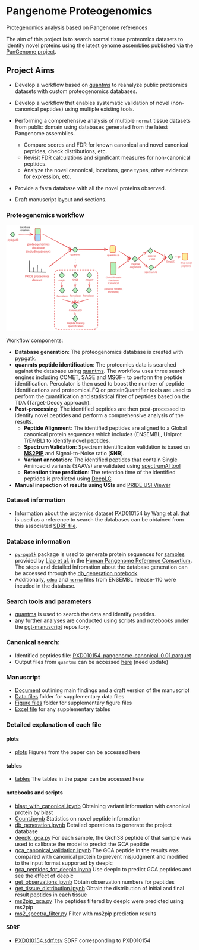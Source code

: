 # Pangenome Proteogenomics

Protegenomics analysis based on Pangenome references

The aim of this project is to search normal tissue proteomics datasets to identify novel proteins using the latest genome assemblies published via the [PanGenome project](https://www.nature.com/articles/s41586-023-05896-x).

## Project Aims
- Develop a workflow based on [quantms](https://github.com/bigbio/quantms) to reanalyze public proteomics datasets with custom proteogenomics databases.  
- Develop a workflow that enables systematic validation of novel (non-canonical peptides) using multiple existing tools.

- Performing a comprehensive analysis of multiple `normal` tissue datasets from public domain using databases generated from the latest Pangenome assemblies.
  - Compare scores and FDR for known canonical and novel canonical peptides, check distributions, etc.
  - Revisit FDR calculations and significant measures for non-canonical peptides.
  - Analyze the novel canonical, locations, gene types, other evidence for expression, etc.

- Provide a fasta database with all the novel proteins observed. 
- Draft manuscript layout and sections.

### Proteogenomics workflow

![alt text](pangenome-workflow.svg)

Workflow components: 
- **Database generation**: The proteogenomics database is created with [pypgatk](https://github.com/bigbio/py-pgatk). 
- **quanmts peptide identification**: The proteomics data is searched against the database using [quantms](https://github.com/bigbio/quantms). The workflow uses three search engines including COMET, SAGE and MSGF+ to perform the peptide identification. Percolator is then used to boost the number of peptide identifications and proteomicsLFQ or proteinQuantifier tools are used to perform the quantification and statistical filter of peptides based on the TDA (Target-Decoy approach). 
- **Post-processing**: The identified peptides are then post-processed to identify novel peptides and perform a comprehensive analysis of the results.
  - **Peptide Alignment**: The identified peptides are aligned to a Global canonical protein sequences which includes (ENSEMBL, Uniprot TrEMBL) to identify novel peptides.
  - **Spectrum Validation**: Spectrum identification validation is based on [**MS2PIP**](https://github.com/compomics/ms2pip) and Signal-to-Noise ratio (**SNR**).
  - **Variant annotation**: The identified peptides that contain Single Aminoacid variants (SAAVs) are validated using [spectrumAI tool](https://github.com/bigbio/py-pgatk)
  - **Retention time prediction**: The retention time of the identified peptides is predicted using [DeepLC](https://github.com/compomics/DeepLC)
- **Manual inspection of results using USIs** and [PRIDE USI Viewer](https://www.ebi.ac.uk/pride/archive/usi/)

### Dataset information
- Information about the protemics dataset [PXD010154](https://www.ebi.ac.uk/pride/archive/projects/PXD010154) by [Wang et al.](https://www.embopress.org/doi/full/10.15252/msb.20188503) that is used as a reference to search the databases can be obtained from this associated [SDRF file](https://github.com/bigbio/pgt-pangenome/blob/main/PXD010154.sdrf.tsv).

### Database information
- [`py-pgatk`](https://github.com/bigbio/py-pgatk) package is used to generate protein sequences for [samples](https://ftp.ensembl.org//pub/rapid-release/species/Homo_sapiens/) provided by [Liao et al.](https://www.nature.com/articles/s41586-023-05896-x) in the [Human Pangenome Reference Consortium](https://humanpangenome.org/). The steps and detailed infromation about the database generation can be accessed through the [db_generation notebook](https://github.com/bigbio/pgt-pangenome/blob/main/db_generation.ipynb).
- Additionally, [`cdna`](https://ftp.ensembl.org/pub/release-110/fasta/homo_sapiens/cdna/Homo_sapiens.GRCh38.cdna.all.fa.gz) and [`ncrna`](https://ftp.ensembl.org/pub/release-110/fasta/homo_sapiens/ncrna/Homo_sapiens.GRCh38.ncrna.fa.gz) files from ENSEMBL release-110 were incuded in the database.

### Search tools and parameters
- [quantms](https://github.com/nf-core/quantms/tree/dev) is used to search the data and identify peptides.
- any further analyses are conducted using scripts and notebooks under the [pgt-manuscript](https://github.com/bigbio/pgt-pangenome/tree/main) repository.

### Canonical search:
- Identified peptides file: [PXD010154-pangenome-canonical-0.01.parquet](http://ftp.pride.ebi.ac.uk/pub/databases/pride/resources/proteomes/proteogenomics/noncanonical-tissues-2023/PXD010154-pangenome-canonical-0.01.parquet)
- Output files from `quantms` can be accessed [here](http://ftp.pride.ebi.ac.uk/pub/databases/pride/resources/proteomes/proteogenomics/noncanonical-tissues-2023/PXD010154-pangenome-canonical-0.01/) (need update)

### Manuscript
- [Document](https://docs.google.com/document/d/1UmF2FLh54rYBSoGRUGBg4dR7QFPcCBNSjdc2mSOEcgM/edit?usp=sharing) outlining main findings and a draft version of the manuscript
- [Data files](https://docs.google.com/document/d/1fnSzAbQ0kPVrwfwWE4MHfFsM_6GG-RLsWmeno1Tb1Jg/edit) folder for supplementary data files 
- [Figure files](https://emblebi-my.sharepoint.com/:p:/g/personal/yperez_ebi_ac_uk/EQa47o2xGFFDtq0LYGQ7oHoBtcl-uRVc4H_EaoFmHAYnYA?rtime=6Lyql8EV3Eg) folder for supplementary figure files
- [Excel file](https://docs.google.com/spreadsheets/d/1KbDpwPlrJugCX2NG5XBsamLPoxiIf-pSa7vW7xkj7D8/edit?usp=sharing) for any supplementary tables


### Detailed explanation of each file
#### plots
- [plots](https://github.com/bigbio/pgt-pangenome/tree/main/plots) Figures from the paper can be accessed here
#### tables
- [tables](https://github.com/bigbio/pgt-pangenome/blob/main/tables) The tables in the paper can be accessed here
#### notebooks and scripts
- [blast_with_canonical.ipynb](https://github.com/bigbio/pgt-pangenome/blob/main/blast_with_canonical.ipynb) Obtaining variant information with canonical protein by blast
- [Count.ipynb](https://github.com/bigbio/pgt-pangenome/blob/main/Count.ipynb) Statistics on novel peptide information
- [db_generation.ipynb](https://github.com/bigbio/pgt-pangenome/blob/main/db_generation.ipynb) Detailed operations to generate the project database
- [deeplc_gca.py](https://github.com/bigbio/pgt-pangenome/blob/main/deeplc_gca.py) For each sample, the Grch38 peptide of that sample was used to calibrate the model to predict the GCA peptide
- [gca_canonical_validation.ipynb](https://github.com/bigbio/pgt-pangenome/blob/main/gca_canonical_validation.ipynb) The GCA peptide in the results was compared with canonical protein to prevent misjudgment and modified to the input format supported by deeplc
- [gca_peptides_for_deeplc.ipynb](https://github.com/bigbio/pgt-pangenome/blob/main/gca_peptides_for_deeplc.ipynb) Use deeplc to predict GCA peptides and see the effect of deeplc
- [get_observations.ipynb](https://github.com/bigbio/pgt-pangenome/blob/main/get_observations.ipynb) Obtain observation numbers for peptides
- [get_tissue_distribution.ipynb](https://github.com/bigbio/pgt-pangenome/blob/main/get_tissue_distribution.ipynb) Obtain the distribution of initial and final result peptides in each tissue
- [ms2pip_gca.py](https://github.com/bigbio/pgt-pangenome/blob/main/ms2pip_gca.py) The peptides filtered by deeplc were predicted using ms2pip
- [ms2_spectra_filter.py](https://github.com/bigbio/pgt-pangenome/blob/main/ms2_spectra_filter.py) Filter with ms2pip prediction results
#### SDRF
- [PXD010154.sdrf.tsv](https://github.com/bigbio/pgt-pangenome/blob/main/PXD010154.sdrf.tsv) SDRF corresponding to PXD010154



